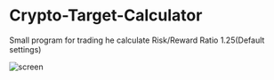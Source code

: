# Crypto-Target-Calculator

Small program for trading he calculate Risk/Reward Ratio 1.25(Default settings)

![screen](https://user-images.githubusercontent.com/60738029/149825606-28634bc6-eebc-4487-b03d-c508b8912dd3.png)

